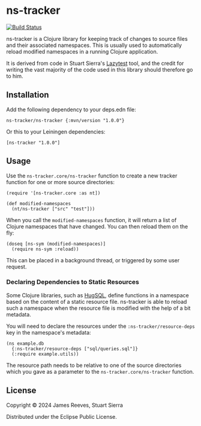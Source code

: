 # ns-tracker

[![Build Status](https://github.com/weavejester/ns-tracker/actions/workflows/test.yml/badge.svg)](https://github.com/weavejester/ns-tracker/actions/workflows/test.yml)

ns-tracker is a Clojure library for keeping track of changes to source
files and their associated namespaces. This is usually used to
automatically reload modified namespaces in a running Clojure
application.

It is derived from code in Stuart Sierra's [Lazytest][] tool, and the
credit for writing the vast majority of the code used in this library
should therefore go to him.

[lazytest]: https://github.com/stuartsierra/lazytest

## Installation

Add the following dependency to your deps.edn file:

    ns-tracker/ns-tracker {:mvn/version "1.0.0"}

Or this to your Leiningen dependencies:

    [ns-tracker "1.0.0"]

## Usage

Use the `ns-tracker.core/ns-tracker` function to create a new tracker
function for one or more source directories:

    (require '[ns-tracker.core :as nt])

    (def modified-namespaces
      (nt/ns-tracker ["src" "test"]))

When you call the `modified-namespaces` function, it will return a list
of Clojure namespaces that have changed. You can then reload them on
the fly:

    (doseq [ns-sym (modified-namespaces)]
      (require ns-sym :reload))

This can be placed in a background thread, or triggered by some user
request.

### Declaring Dependencies to Static Resources

Some Clojure libraries, such as
[HugSQL](https://www.hugsql.org/#using-def-db-fns), define functions in
a namespace based on the content of a static resource file. ns-tracker
is able to reload such a namespace when the resource file is modified
with the help of a bit metadata.

You will need to declare the resources under the
`:ns-tracker/resource-deps` key in the namespace's metadata:

    (ns example.db
      {:ns-tracker/resource-deps ["sql/queries.sql"]}
      (:require example.utils))

The resource path needs to be relative to one of the source directories
which you gave as a parameter to the `ns-tracker.core/ns-tracker`
function.

## License

Copyright © 2024 James Reeves, Stuart Sierra

Distributed under the Eclipse Public License.
